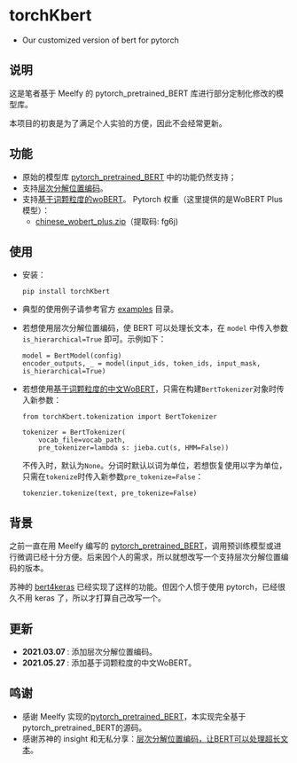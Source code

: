 # torchKbert
- Our customized version of bert for pytorch

## 说明
这是笔者基于 Meelfy 的 pytorch_pretrained_BERT 库进行部分定制化修改的模型库。

本项目的初衷是为了满足个人实验的方便，因此不会经常更新。

## 功能
- 原始的模型库 <a href="https://github.com/Meelfy/pytorch_pretrained_BERT">pytorch_pretrained_BERT</a> 中的功能仍然支持；
- 支持<a href="https://spaces.ac.cn/archives/7947">层次分解位置编码</a>。
- 支持<a href="https://github.com/ZhuiyiTechnology/WoBERT">基于词颗粒度的woBERT</a>。
    Pytorch 权重（这里提供的是WoBERT Plus模型）：
    - <a href="https://pan.baidu.com/s/1uxfRby4GXi1EpWlvlL8VCQ">chinese_wobert_plus.zip</a>（提取码: fg6j)

## 使用
- 安装：
    ```shell
    pip install torchKbert
    ```

- 典型的使用例子请参考官方 <a href="https://github.com/Meelfy/pytorch_pretrained_BERT/tree/master/examples">examples</a> 目录。

- 若想使用层次分解位置编码，使 BERT 可以处理长文本，在 `model` 中传入参数 `is_hierarchical=True` 即可。示例如下：
    ```
    model = BertModel(config)
    encoder_outputs, _ = model(input_ids, token_ids, input_mask, is_hierarchical=True)
    ```

- 若想使用<a href="https://kexue.fm/archives/7758">基于词颗粒度的中文WoBERT</a>，只需在构建`BertTokenizer`对象时传入新参数：
    ```
    from torchKbert.tokenization import BertTokenizer

    tokenizer = BertTokenizer(
        vocab_file=vocab_path, 
        pre_tokenizer=lambda s: jieba.cut(s, HMM=False))
    ```
    
    不传入时，默认为`None`。分词时默认以词为单位，若想恢复使用以字为单位，只需在`tokenize`时传入新参数`pre_tokenize=False`：
    ```
    tokenzier.tokenize(text, pre_tokenize=False)
    ```


## 背景
之前一直在用 Meelfy 编写的 <a href="https://github.com/Meelfy/pytorch_pretrained_BERT">pytorch_pretrained_BERT</a>，调用预训练模型或进行微调已经十分方便。后来因个人的需求，所以就想改写一个支持层次分解位置编码的版本。

苏神的 <a href="https://github.com/bojone/bert4keras">bert4keras</a> 已经实现了这样的功能。但因个人惯于使用 pytorch，已经很久不用 keras 了，所以才打算自己改写一个。

## 更新
- <strong> 2021.03.07 </strong>: 添加层次分解位置编码。
- <strong> 2021.05.27 </strong>: 添加基于词颗粒度的中文WoBERT。

## 鸣谢
- 感谢 Meelfy 实现的<a href="https://github.com/Meelfy/pytorch_pretrained_BERT">pytorch_pretrained_BERT</a>，本实现完全基于pytorch_pretrained_BERT的源码。
- 感谢苏神的 insight 和无私分享：<a href="https://spaces.ac.cn/archives/7947">层次分解位置编码，让BERT可以处理超长文本</a>。

